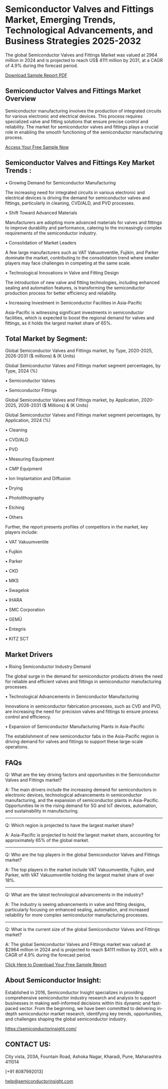 <h1>Semiconductor Valves and Fittings Market, Emerging Trends, Technological Advancements, and Business Strategies 2025-2032</h1>

The global Semiconductor Valves and Fittings Market was valued at 2964 million in 2024 and is projected to reach US$ 4111 million by 2031, at a CAGR of 4.9% during the forecast period.

[Download Sample Report PDF](https://semiconductorinsight.com/download-sample-report/?product_id=91081)

<h2>Semiconductor Valves and Fittings Market Overview</h2>

Semiconductor manufacturing involves the production of integrated circuits for various electronic and electrical devices. This process requires specialized valve and fitting solutions that ensure precise control and reliability. The market for semiconductor valves and fittings plays a crucial role in enabling the smooth functioning of the semiconductor manufacturing process.

[Access Your Free Sample Now](https://semiconductorinsight.com/report/semiconductor-valves-and-fittings-market/)

<h2>Semiconductor Valves and Fittings Key Market Trends  :</h2>

•	Growing Demand for Semiconductor Manufacturing

The increasing need for integrated circuits in various electronic and electrical devices is driving the demand for semiconductor valves and fittings, particularly in cleaning, CVD/ALD, and PVD processes.

•	Shift Toward Advanced Materials

Manufacturers are adopting more advanced materials for valves and fittings to improve durability and performance, catering to the increasingly complex requirements of the semiconductor industry.

•	Consolidation of Market Leaders

A few large manufacturers such as VAT Vakuumventile, Fujikin, and Parker dominate the market, contributing to the consolidation trend where smaller players may face challenges in competing at the same scale.

•	Technological Innovations in Valve and Fitting Design

The introduction of new valve and fitting technologies, including enhanced sealing and automation features, is transforming the semiconductor production process for better efficiency and reliability.

•	Increasing Investment in Semiconductor Facilities in Asia-Pacific

Asia-Pacific is witnessing significant investments in semiconductor facilities, which is expected to boost the regional demand for valves and fittings, as it holds the largest market share of 65%.

<h2>Total Market by Segment:</h2>

Global Semiconductor Valves and Fittings market, by Type, 2020-2025, 2026-2031 ($ millions) & (K Units)

Global Semiconductor Valves and Fittings market segment percentages, by Type, 2024 (%)

•	Semiconductor Valves

•	Semiconductor Fittings

Global Semiconductor Valves and Fittings market, by Application, 2020-2025, 2026-2031 ($ Millions) & (K Units)

Global Semiconductor Valves and Fittings market segment percentages, by Application, 2024 (%)

•	Cleaning

•	CVD/ALD

•	PVD

•	Measuring Equipment

•	CMP Equipment

•	Ion Implantation and Diffusion

•	Drying

•	Photolithography

•	Etching

•	Others

Further, the report presents profiles of competitors in the market, key players include:

•	VAT Vakuumventile

•	Fujikin

•	Parker

•	CKD

•	MKS

•	Swagelok

•	IHARA

•	SMC Corporation

•	GEMÜ

•	Entegris

•	KITZ SCT

<h2>Market Drivers</h2>

•	Rising Semiconductor Industry Demand

The global surge in the demand for semiconductor products drives the need for reliable and efficient valves and fittings in semiconductor manufacturing processes.

•	Technological Advancements in Semiconductor Manufacturing

Innovations in semiconductor fabrication processes, such as CVD and PVD, are increasing the need for precision valves and fittings to ensure process control and efficiency.

•	Expansion of Semiconductor Manufacturing Plants in Asia-Pacific

The establishment of new semiconductor fabs in the Asia-Pacific region is driving demand for valves and fittings to support these large-scale operations.



<h2>FAQs</h2>

Q: What are the key driving factors and opportunities in the Semiconductor Valves and Fittings market?

A: The main drivers include the increasing demand for semiconductors in electronic devices, technological advancements in semiconductor manufacturing, and the expansion of semiconductor plants in Asia-Pacific. Opportunities lie in the rising demand for 5G and IoT devices, automation, and sustainability in manufacturing.

________________________________________

Q: Which region is projected to have the largest market share?

A: Asia-Pacific is projected to hold the largest market share, accounting for approximately 65% of the global market.

________________________________________

Q: Who are the top players in the global Semiconductor Valves and Fittings market?

A: The top players in the market include VAT Vakuumventile, Fujikin, and Parker, with VAT Vakuumventile holding the largest market share of over 18%.

________________________________________

Q: What are the latest technological advancements in the industry?

A: The industry is seeing advancements in valve and fitting designs, particularly focusing on enhanced sealing, automation, and increased reliability for more complex semiconductor manufacturing processes.

________________________________________

Q: What is the current size of the global Semiconductor Valves and Fittings market?

A: The global Semiconductor Valves and Fittings market was valued at $2964 million in 2024 and is projected to reach $4111 million by 2031, with a CAGR of 4.9% during the forecast period.

[Click Here to Download Your Free Sample Report](https://semiconductorinsight.com/download-sample-report/?product_id=91081) 

<h2>About Semiconductor Insight:</h2>

Established in 2016, Semiconductor Insight specializes in providing comprehensive semiconductor industry research and analysis to support businesses in making well-informed decisions within this dynamic and fast-paced sector. From the beginning, we have been committed to delivering in-depth semiconductor market research, identifying key trends, opportunities, and challenges shaping the global semiconductor industry.

https://semiconductorinsight.com/

<h2>CONTACT US:</h2>

City vista, 203A, Fountain Road, Ashoka Nagar, Kharadi, Pune, Maharashtra 411014

[+91 8087992013]

help@semiconductorinsight.com



